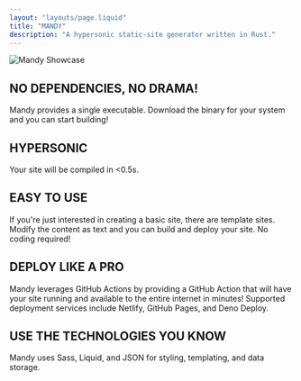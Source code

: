 ```yaml
---
layout: "layouts/page.liquid"
title: "MANDY"
description: "A hypersonic static-site generator written in Rust."
---
```


![Mandy Showcase](https://github.com/angeldollface/mandy/raw/main/assets/showcase/showcase.gif)

## NO DEPENDENCIES, NO DRAMA!

Mandy provides a single executable. Download the binary for your system and you can start building!

## HYPERSONIC

Your site will be compiled in <0.5s.

## EASY TO USE

If you're just interested in creating a basic site, there are template sites. Modify the content as text and you can build and deploy your site. No coding required!

## DEPLOY LIKE A PRO

Mandy leverages GitHub Actions by providing a GitHub Action that will have your site running and available to the entire internet in minutes! Supported deployment services include Netlify, GitHub Pages, and Deno Deploy.

## USE THE TECHNOLOGIES YOU KNOW

Mandy uses Sass, Liquid, and JSON for styling, templating, and data storage.